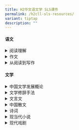 ```yaml
---
title: H2华文语文学 SLS课件
permalink: /h2cll-sls-resources/
variant: tiptap
description: ""
---
```

<h4><strong>语文</strong></h4>
<div data-type="detailGroup" class="isomer-accordion isomer-accordion-white">
<details class="isomer-details">
<summary>阅读理解</summary>
<div data-type="detailsContent" class="isomer-details-content">
<p></p>
<ul data-tight="true" class="tight">
<li>
<p><a href="https://vle.learning.moe.edu.sg/moe-library/lesson/view/7835b856-d6af-4a83-8ce0-48367ee2b177/cover" rel="noopener noreferrer nofollow" target="_blank">技巧（一）：推测词义的方法</a>
</p>
</li>
<li>
<p><a href="https://vle.learning.moe.edu.sg/moe-library/lesson/view/f4d11c80-4539-45a4-99f4-43a000b2c4ea/cover" rel="noopener noreferrer nofollow" target="_blank">技巧（二）：提取特定信息</a>
</p>
</li>
<li>
<p><a href="https://vle.learning.moe.edu.sg/moe-library/lesson/view/2aad73fb-65e5-4d7d-8a6b-077c2fc6ba0a/cover" rel="noopener noreferrer nofollow" target="_blank">技巧（三）：掌握特定词句在语境中的含义与作用</a>
</p>
</li>
<li>
<p><a href="https://vle.learning.moe.edu.sg/moe-library/lesson/view/1b0fad73-51b8-4de2-bd42-336a534a2402/cover" rel="noopener noreferrer nofollow" target="_blank">技巧（四）：掌握文章主题</a>
</p>
</li>
<li>
<p><a href="https://vle.learning.moe.edu.sg/moe-library/lesson/view/bab6f5d5-b2b4-4b02-a019-dcb5ab1ca65a/cover" rel="noopener noreferrer nofollow" target="_blank">技巧（五）：真实语料回答技巧</a>
</p>
</li>
<li>
<p><a href="https://vle.learning.moe.edu.sg/moe-library/lesson/view/2b7ff178-cd85-47ed-81e3-ae5f950477b3/cover" rel="noopener noreferrer nofollow" target="_blank">真实语料（一）：传统的味道</a>
</p>
</li>
<li>
<p><a href="https://vle.learning.moe.edu.sg/moe-library/lesson/view/fe20c453-3d95-4ceb-897d-7e517bcbca00/cover" rel="noopener noreferrer nofollow" target="_blank">真实语料（二）：《于梦雨 你的身姿比奖牌还珍贵》与《荣耀与伤痛》</a>
</p>
</li>
<li>
<p><a href="https://vle.learning.moe.edu.sg/moe-library/lesson/view/ab0d6c83-ebc1-45ba-ac7d-afbac0afc02b/cover" rel="noopener noreferrer nofollow" target="_blank">真实语料（三）：羊群效应与剧场效应</a>
</p>
</li>
<li>
<p><a href="https://vle.learning.moe.edu.sg/moe-library/lesson/view/f47a339a-55b6-4c2f-9892-17eb6d18ed44/cover" rel="noopener noreferrer nofollow" target="_blank">文学哲理篇章（一）：《优雅的鸭子》</a>
</p>
</li>
<li>
<p><a href="https://vle.learning.moe.edu.sg/moe-library/lesson/view/f80dba4e-97c3-4170-9bd6-2b56e4279e47/cover" rel="noopener noreferrer nofollow" target="_blank">文学哲理篇章（二）：《记得你，那么不动声色》</a>
</p>
</li>
</ul>
<p></p>
</div>
</details>
<details class="isomer-details">
<summary>作文</summary>
<div data-type="detailsContent" class="isomer-details-content">
<p></p>
<ul data-tight="true" class="tight">
<li>
<p><a href="https://vle.learning.moe.edu.sg/moe-library/lesson/view/1fb64501-9c18-4bb5-896d-90d90fa23331/cover" rel="noopener noreferrer nofollow" target="_blank">漫画作文</a>
</p>
</li>
</ul>
<p></p>
</div>
</details>
<details class="isomer-details">
<summary>从阅读到写作</summary>
<div data-type="detailsContent" class="isomer-details-content">
<p></p>
<ul data-tight="true" class="tight">
<li>
<p><a href="https://vle.learning.moe.edu.sg/moe-library/lesson/view/ed94b951-d262-4f7c-a408-6dc6de7ac578/cover" rel="noopener noreferrer nofollow" target="_blank">主题讨论：关系——和谐共处或矛盾对立</a>
</p>
</li>
<li>
<p><a href="https://vle.learning.moe.edu.sg/moe-library/lesson/view/6d6509b6-2015-4fc3-8949-88b9da7a9590/cover" rel="noopener noreferrer nofollow" target="_blank">主题讨论：选择——取舍之间</a>
</p>
</li>
<li>
<p><a href="https://vle.learning.moe.edu.sg/moe-library/lesson/view/6f2b983a-f177-4d9f-bfa3-482012ce194f/cover" rel="noopener noreferrer nofollow" target="_blank">主题讨论：变化——变与不变</a>
</p>
</li>
<li>
<p><a href="https://vle.learning.moe.edu.sg/moe-library/lesson/view/25b52515-ac52-4fce-b7ea-46ec0079a877/cover" rel="noopener noreferrer nofollow" target="_blank">抒情文写作方法</a>
</p>
</li>
<li>
<p><a href="https://vle.learning.moe.edu.sg/moe-library/lesson/view/af047516-361e-4344-84cc-c427b8d70d99/cover" rel="noopener noreferrer nofollow" target="_blank">《特约演员小角色也有火苗》……绿叶也有春天</a>
</p>
</li>
<li>
<p><a href="https://vle.learning.moe.edu.sg/moe-library/lesson/view/0cc25884-ca13-434f-8a76-043b3dae1127/cover" rel="noopener noreferrer nofollow" target="_blank">抒情文——以《黄昏的幻影》为例</a>
</p>
</li>
</ul>
<p></p>
</div>
</details>
</div>
<h4><strong>文学</strong></h4>
<div data-type="detailGroup" class="isomer-accordion isomer-accordion-white">
<details class="isomer-details">
<summary>中国文学发展概论</summary>
<div data-type="detailsContent" class="isomer-details-content">
<p></p>
<ul data-tight="true" class="tight">
<li>
<p><a href="https://vle.learning.moe.edu.sg/moe-library/lesson/view/bb12cec4-1739-4041-8067-7e57e8c378e5/cover" rel="noopener noreferrer nofollow" target="_blank">先秦——汉代文学</a>
</p>
</li>
<li>
<p><a href="https://vle.learning.moe.edu.sg/moe-library/lesson/view/1e3880ea-7f8b-4a79-aea6-55017698df0f/cover" rel="noopener noreferrer nofollow" target="_blank">魏晋南北朝文学</a>
</p>
</li>
<li>
<p><a href="https://vle.learning.moe.edu.sg/moe-library/lesson/view/219b3309-b9cb-4b8c-89a6-c82909d64b8a/cover" rel="noopener noreferrer nofollow" target="_blank">唐代文学</a>
</p>
</li>
<li>
<p><a href="https://vle.learning.moe.edu.sg/moe-library/lesson/view/2f3c54e3-3eb9-4286-81f5-b58743ac3053/cover" rel="noopener noreferrer nofollow" target="_blank">宋代文学</a>
</p>
</li>
<li>
<p><a href="https://vle.learning.moe.edu.sg/moe-library/lesson/view/0a423885-48a9-4a97-94e8-d8eab6b9d81c/cover" rel="noopener noreferrer nofollow" target="_blank">元代文学</a>
</p>
</li>
<li>
<p><a href="https://vle.learning.moe.edu.sg/moe-library/lesson/view/ee2100ae-7e7b-430f-a26b-58ced6fb8216/cover" rel="noopener noreferrer nofollow" target="_blank">明代文学</a>
</p>
</li>
<li>
<p><a href="https://vle.learning.moe.edu.sg/moe-library/lesson/view/da0db82f-02b9-44b2-ade5-5f25cc2c07c0/cover" rel="noopener noreferrer nofollow" target="_blank">清代文学</a>
</p>
</li>
<li>
<p><a href="https://vle.learning.moe.edu.sg/moe-library/lesson/view/6eaaa0da-c866-47b4-8413-f864077725b7/cover" rel="noopener noreferrer nofollow" target="_blank">现代文学</a>
</p>
</li>
</ul>
<p></p>
</div>
</details>
<details class="isomer-details">
<summary>文学修辞手法</summary>
<div data-type="detailsContent" class="isomer-details-content">
<p></p>
<ul data-tight="true" class="tight">
<li>
<p><a href="https://vle.learning.moe.edu.sg/moe-library/lesson/view/9f2dbd0c-7671-4fb8-b252-98f884ade5f2/cover" rel="noopener noreferrer nofollow" target="_blank">排比</a>
</p>
</li>
<li>
<p><a href="https://vle.learning.moe.edu.sg/moe-library/lesson/view/be70c1a2-31f4-48aa-b12b-054d7f113880/cover" rel="noopener noreferrer nofollow" target="_blank">比拟</a>
</p>
</li>
<li>
<p><a href="https://vle.learning.moe.edu.sg/moe-library/lesson/view/578ad194-12a6-472e-afda-351cb9913112/cover" rel="noopener noreferrer nofollow" target="_blank">象征</a>
</p>
</li>
<li>
<p><a href="https://vle.learning.moe.edu.sg/moe-library/lesson/view/4bdaa406-e77f-458f-ade6-6316327689f9/cover" rel="noopener noreferrer nofollow" target="_blank">设问和反问</a>
</p>
</li>
<li>
<p><a href="https://vle.learning.moe.edu.sg/moe-library/lesson/view/3b9806b3-424c-4875-8e56-03decea79764/cover" rel="noopener noreferrer nofollow" target="_blank">对照</a>
</p>
</li>
<li>
<p><a href="https://vle.learning.moe.edu.sg/moe-library/lesson/view/a3aa9cf9-8bb7-4323-92bc-6462aa284548/cover" rel="noopener noreferrer nofollow" target="_blank">类叠</a>
</p>
</li>
<li>
<p><a href="https://vle.learning.moe.edu.sg/moe-library/lesson/view/4450a337-8726-47ed-a49e-f32d0270a432/cover" rel="noopener noreferrer nofollow" target="_blank">映衬</a>
</p>
</li>
<li>
<p><a href="https://vle.learning.moe.edu.sg/moe-library/lesson/view/95dc3929-2e65-473b-8130-f25c7d3a6177/cover" rel="noopener noreferrer nofollow" target="_blank">对偶</a>
</p>
</li>
</ul>
<p></p>
</div>
</details>
<details class="isomer-details">
<summary>文言文</summary>
<div data-type="detailsContent" class="isomer-details-content">
<p></p>
<ul data-tight="true" class="tight">
<li>
<p><a href="https://vle.learning.moe.edu.sg/moe-library/lesson/view/885a3d5e-6a82-4a5b-b84f-b2cf3ddb1998/cover" rel="noopener noreferrer nofollow" target="_blank">文言文一点通（一）：认识文言文</a>
</p>
</li>
<li>
<p><a href="https://vle.learning.moe.edu.sg/moe-library/lesson/view/3276f327-5ce7-4354-8a0c-997b302e0f8a/cover" rel="noopener noreferrer nofollow" target="_blank">文言文一点通（二）：一词多义</a>
</p>
</li>
<li>
<p><a href="https://vle.learning.moe.edu.sg/moe-library/lesson/view/ec719b2d-3391-4ffe-902d-0c664fc410d9/cover" rel="noopener noreferrer nofollow" target="_blank">文言文一点通（三）：通假字</a>
</p>
</li>
<li>
<p><a href="https://vle.learning.moe.edu.sg/moe-library/lesson/view/e7dd38d5-cce9-4a9b-8ca4-ddd720369668/cover" rel="noopener noreferrer nofollow" target="_blank">文言文一点通（四）：词类活用</a>
</p>
</li>
<li>
<p><a href="https://vle.learning.moe.edu.sg/moe-library/lesson/view/81a93d80-4ed7-4ae5-a508-041a08cdbfda/cover" rel="noopener noreferrer nofollow" target="_blank">《孙权劝学》</a>
</p>
</li>
<li>
<p><a href="https://vle.learning.moe.edu.sg/moe-library/lesson/view/f26d7520-0399-4d94-ba65-5cbe09d2e2c9/cover" rel="noopener noreferrer nofollow" target="_blank">《陋室铭》</a>
</p>
</li>
</ul>
<p></p>
</div>
</details>
<details class="isomer-details">
<summary>中国散文</summary>
<div data-type="detailsContent" class="isomer-details-content">
<p></p>
<ul data-tight="true" class="tight">
<li>
<p><a href="https://vle.learning.moe.edu.sg/moe-library/lesson/view/960b244e-6da8-4ce5-9d6a-74d0c3a5946c/cover" rel="noopener noreferrer nofollow" target="_blank">中国散文（一）：散文体裁简介</a>
</p>
</li>
<li>
<p><a href="https://vle.learning.moe.edu.sg/moe-library/lesson/view/c496c9b5-b27e-4a66-8571-295d384a9e28/cover" rel="noopener noreferrer nofollow" target="_blank">中国散文（二）：先秦散文</a>
</p>
</li>
<li>
<p><a href="https://vle.learning.moe.edu.sg/moe-library/lesson/view/655608e6-3d2e-46a0-a039-bf3690ef312c/cover" rel="noopener noreferrer nofollow" target="_blank">中国散文（三）：汉代至现代散文</a>
</p>
</li>
</ul>
<p></p>
</div>
</details>
<details class="isomer-details">
<summary>诗词</summary>
<div data-type="detailsContent" class="isomer-details-content">
<p></p>
<ul data-tight="true" class="tight">
<li>
<p><a href="https://vle.learning.moe.edu.sg/moe-library/lesson/view/d79b8fdf-45de-49f4-b495-bb7c526f771e/cover" rel="noopener noreferrer nofollow" target="_blank">诗歌的发展与形式（一）</a>
</p>
</li>
<li>
<p><a href="https://vle.learning.moe.edu.sg/moe-library/lesson/view/461858ce-9dad-4c7f-8ca1-f9b77d159706/cover" rel="noopener noreferrer nofollow" target="_blank">意象</a>
</p>
</li>
<li>
<p><a href="https://vle.learning.moe.edu.sg/moe-library/lesson/view/dd0939fc-03bb-40b3-924d-f91e89635dec/cover" rel="noopener noreferrer nofollow" target="_blank">指定文学作品：《爱的辩证》</a>
</p>
</li>
</ul>
<p></p>
</div>
</details>
<details class="isomer-details">
<summary>现当代小说</summary>
<div data-type="detailsContent" class="isomer-details-content">
<ul data-tight="true" class="tight">
<li>
<p><a href="https://vle.learning.moe.edu.sg/moe-library/lesson/view/be3bb06a-f723-4b30-9e07-cd3a1d34ecae/cover" rel="noopener noreferrer nofollow" target="_blank">小说（一）：小说简介</a>
</p>
</li>
<li>
<p><a href="https://vle.learning.moe.edu.sg/moe-library/lesson/view/6acfd7a2-2974-422f-bdd1-fec91ff61144/cover" rel="noopener noreferrer nofollow" target="_blank">小说（二）：小说三要素</a>
</p>
</li>
<li>
<p><a href="https://vle.learning.moe.edu.sg/moe-library/lesson/view/563fb73c-ae68-424a-8411-625fe6e6c107/cover" rel="noopener noreferrer nofollow" target="_blank">叙事方法</a>
</p>
</li>
<li>
<p><a href="https://vle.learning.moe.edu.sg/moe-library/lesson/view/66f8b768-7868-4cad-9117-3fb057d1922e/cover" rel="noopener noreferrer nofollow" target="_blank">叙事观点</a>
</p>
</li>
<li>
<p><a href="https://vle.learning.moe.edu.sg/moe-library/lesson/view/9d205852-282a-4b56-a0fd-942288c60a23/cover" rel="noopener noreferrer nofollow" target="_blank">指定文学作品：《本次列车终点》</a>
</p>
</li>
<li>
<p><a href="https://vle.learning.moe.edu.sg/moe-library/lesson/view/52ada52f-c8d8-40d3-85e4-b03f5514330d/cover" rel="noopener noreferrer nofollow" target="_blank">指定文学作品：《不存在的请人》</a>
</p>
</li>
</ul>
</div>
</details>
<details class="isomer-details">
<summary>现代戏剧</summary>
<div data-type="detailsContent" class="isomer-details-content">
<ul data-tight="true" class="tight">
<li>
<p><a href="https://vle.learning.moe.edu.sg/moe-library/lesson/view/077d2748-6e9e-45f8-93c7-84728f5c468c/cover" rel="noopener noreferrer nofollow" target="_blank">戏剧欣赏</a>
</p>
</li>
<li>
<p><a href="https://vle.learning.moe.edu.sg/moe-library/lesson/view/8eee33a1-a17a-4b5a-b0b6-2efc5d4e23af/cover" rel="noopener noreferrer nofollow" target="_blank">指定文学作品：《傻姑娘与怪老树》</a>
</p>
</li>
<li>
<p><a href="https://vle.learning.moe.edu.sg/moe-library/lesson/view/752c82e2-60f3-4513-b313-d7f5b5292cf4/cover" rel="noopener noreferrer nofollow" target="_blank">指定文学作品：《㗝呸店》</a>
</p>
</li>
</ul>
</div>
</details>
</div>
<p></p>